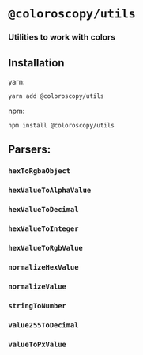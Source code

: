 # `@coloroscopy/utils`

### Utilities to work with colors

## Installation

yarn:

```shell
yarn add @coloroscopy/utils
```

npm:

```shell
npm install @coloroscopy/utils
```

## Parsers:

### `hexToRgbaObject`

### `hexValueToAlphaValue`

### `hexValueToDecimal`

### `hexValueToInteger`

### `hexValueToRgbValue`

### `normalizeHexValue`

### `normalizeValue`

### `stringToNumber`

### `value255ToDecimal`

### `valueToPxValue`
